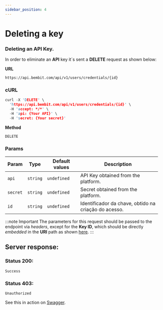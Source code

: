 ```yaml
---
sidebar_position: 4
---
```


# Deleting a key

### Deleting an API Key.

In order to eliminate an **API** key it´s sent a **DELETE** request as shown below:

**URL**

```
https://api.bembit.com/api/v1/users/credentials/{id}
```

### cURL

```c
curl -X 'DELETE' \
  'https://api.bembit.com/api/v1/users/credentials/{id}' \
  -H 'accept: */*' \
  -H 'api: {Your API}' \
  -H 'secret: {Your secret}'
```

**Method**

```
DELETE
```

### Params

| Param    | Type     | Default values | Description                                          |
| -------- | -------- | -------------- | ---------------------------------------------------- |
| `api`    | `string` | `undefined`    | API Key obtained from the platform.                       |
| `secret` | `string` | `undefined`    | Secret obtained from the platform.                       |
| `id`     | `string` | `undefined`    | Identificador da chave, obtido na criação do acesso. |

:::note Important
The parameters for this request should be passed to the endpoint via *headers*, except for the **Key ID**, which should be directly _embedded_ in the **URI** path as shown [here](#curl).
:::

## Server response:

### Status 200:

    Success

### Status 403:

    Unauthorized

See this in action on [Swagger](https://api.bembit.com/docs/#/Users/delete_users_credentials__id_).
